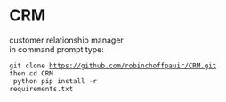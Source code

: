 # CRM
customer relationship manager<br>
in command prompt type:<br>

<code>git clone https://github.com/robinchoffpauir/CRM.git</code><br>
<code>then cd CRM</code><br>
<code> python pip install -r requirements.txt</code><br>
